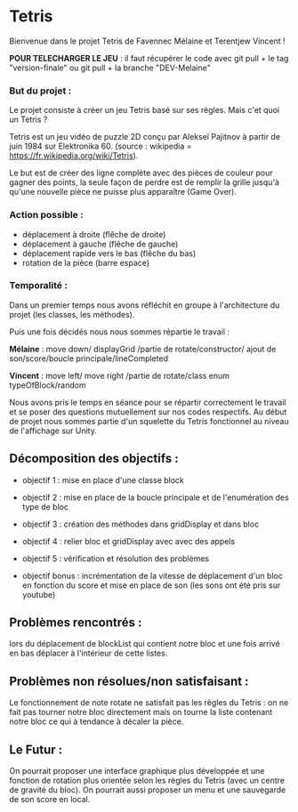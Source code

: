 # Tetris
Bienvenue dans le projet Tetris de Favennec Mélaine et Terentjew Vincent !

__POUR TELECHARGER LE JEU__ : il faut récupérer le code avec git pull + le tag "version-finale" ou git pull + la branche "DEV-Melaine"


### But du projet : 
Le projet consiste à créer un jeu Tetris basé sur ses règles.
Mais c'et quoi un Tetris ?

Tetris est un jeu vidéo de puzzle 2D conçu par Alekseï Pajitnov à partir de juin 1984 sur Elektronika 60. (source : wikipedia = https://fr.wikipedia.org/wiki/Tetris).

Le but est de créer des ligne complète avec des pièces de couleur pour gagner des points, la seule façon de perdre est de remplir la grille jusqu'à qu'une nouvelle pièce ne puisse plus apparaître (Game Over).

### Action possible : 
- déplacement à droite (flêche de droite)
- déplacement à gauche (flêche de gauche)
- déplacement rapide vers le bas (flêche du bas)
- rotation de la pièce (barre espace)


### Temporalité : 

Dans un premier temps nous avons réfléchit en groupe à l'architecture du projet (les classes, les méthodes).

Puis une fois décidés nous nous sommes répartie le travail :

__Mélaine__ : move down/ displayGrid /partie de rotate/constructor/ ajout de son/score/boucle principale/lineCompleted

__Vincent__ : move left/ move right /partie de  rotate/class enum typeOfBlock/random


Nous avons pris le temps en séance pour se répartir correctement le travail et se poser des questions mutuellement sur nos codes respectifs.
Au début de projet nous sommes partie d'un squelette du Tetris fonctionnel au niveau de l'affichage sur Unity.

## Décomposition des objectifs : 

- objectif 1 : mise en place d'une classe block

- objectif 2 : mise en place de la boucle principale et de l'enumération des type de bloc

- objectif 3 : création des méthodes dans gridDisplay et dans bloc

- objectif 4 : relier bloc et gridDisplay avec avec des appels

- objectif 5 : vérification et résolution des problèmes

- objectif bonus : incrémentation de la vitesse de déplacement d'un bloc en fonction du score et mise en place de son (les sons ont été pris sur youtube)


## Problèmes rencontrés : 

lors du déplacement de blockList qui contient notre bloc et une fois arrivé en bas déplacer à l'intérieur de cette listes.

## Problèmes non résolues/non satisfaisant : 

Le fonctionnement de note rotate ne satisfait pas les règles du Tetris : on ne fait pas tourner notre bloc directement 
                                        mais on tourne la liste contenant notre bloc ce qui à tendance à décaler la pièce.



## Le Futur : 

On pourrait proposer une interface graphique plus développée et une fonction de rotation plus orientée selon les règles du Tetris (avec un centre de gravité du bloc). On pourrait aussi proposer un menu et une sauvegarde de son score en local.



